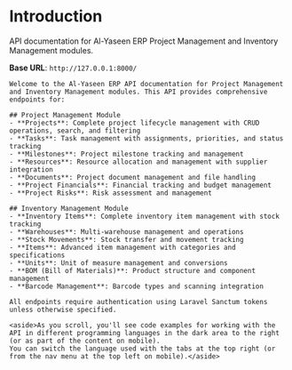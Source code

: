# Introduction

API documentation for Al-Yaseen ERP Project Management and Inventory Management modules.

<aside>
    <strong>Base URL</strong>: <code>http://127.0.0.1:8000/</code>
</aside>

    Welcome to the Al-Yaseen ERP API documentation for Project Management and Inventory Management modules. This API provides comprehensive endpoints for:

    ## Project Management Module
    - **Projects**: Complete project lifecycle management with CRUD operations, search, and filtering
    - **Tasks**: Task management with assignments, priorities, and status tracking
    - **Milestones**: Project milestone tracking and management
    - **Resources**: Resource allocation and management with supplier integration
    - **Documents**: Project document management and file handling
    - **Project Financials**: Financial tracking and budget management
    - **Project Risks**: Risk assessment and management

    ## Inventory Management Module
    - **Inventory Items**: Complete inventory item management with stock tracking
    - **Warehouses**: Multi-warehouse management and operations
    - **Stock Movements**: Stock transfer and movement tracking
    - **Items**: Advanced item management with categories and specifications
    - **Units**: Unit of measure management and conversions
    - **BOM (Bill of Materials)**: Product structure and component management
    - **Barcode Management**: Barcode types and scanning integration

    All endpoints require authentication using Laravel Sanctum tokens unless otherwise specified.

    <aside>As you scroll, you'll see code examples for working with the API in different programming languages in the dark area to the right (or as part of the content on mobile).
    You can switch the language used with the tabs at the top right (or from the nav menu at the top left on mobile).</aside>

